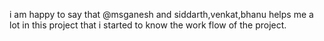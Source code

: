 i am happy to say that @msganesh and siddarth,venkat,bhanu helps me a lot in this project that i started to know the work flow of the project.
